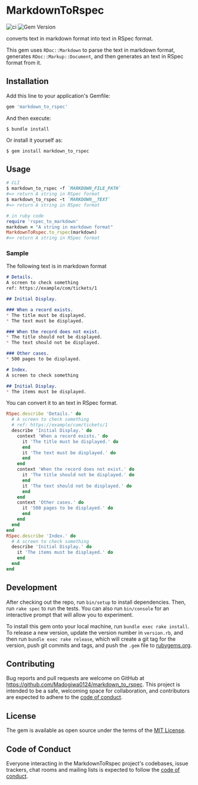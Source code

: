 # MarkdownToRspec

![ci](https://github.com/Madogiwa0124/markdown_to_rspec/workflows/ci/badge.svg)
![Gem Version](https://badge.fury.io/rb/markdown_to_rspec.svg)

converts text in markdown format into text in RSpec format.

This gem uses `RDoc::Markdown` to parse the text in markdown format, generates `RDoc::Markup::Document`, and then generates an text in RSpec format from it.

## Installation

Add this line to your application's Gemfile:

```ruby
gem 'markdown_to_rspec'
```

And then execute:

    $ bundle install

Or install it yourself as:

    $ gem install markdown_to_rspec

## Usage

``` ruby
# CLI
$ markdown_to_rspec -f `MARKDOWN_FILE_PATH`
#=> return A string in RSpec format
$ markdown_to_rspec -t `MARKDOWN__TEXT`
#=> return A string in RSpec format

# in ruby code
require 'rspec_to_markdown'
markdown = "A string in markdown format"
MarkdownToRspec.to_rspec(markdown)
#=> return A string in RSpec format
```

### Sample

The following text is in markdown format

``` markdown
# Details.
A screen to check something
ref: https://example/com/tickets/1

## Initial Display.

### When a record exists.
* The title must be displayed.
* The text must be displayed.

### When the record does not exist.
* The title should not be displayed.
* The text should not be displayed.

### Other cases.
* 500 pages to be displayed.

# Index.
A screen to check something

## Initial Display.
* The items must be displayed.
```

You can convert it to an text in RSpec format.

``` ruby
RSpec.describe 'Details.' do
  # A screen to check something
  # ref: https://example/com/tickets/1
  describe 'Initial Display.' do
    context 'When a record exists.' do
      it 'The title must be displayed.' do
      end
      it 'The text must be displayed.' do
      end
    end
    context 'When the record does not exist.' do
      it 'The title should not be displayed.' do
      end
      it 'The text should not be displayed.' do
      end
    end
    context 'Other cases.' do
      it '500 pages to be displayed.' do
      end
    end
  end
end
RSpec.describe 'Index.' do
  # A screen to check something
  describe 'Initial Display.' do
    it 'The items must be displayed.' do
    end
  end
end
```

## Development

After checking out the repo, run `bin/setup` to install dependencies. Then, run `rake spec` to run the tests. You can also run `bin/console` for an interactive prompt that will allow you to experiment.

To install this gem onto your local machine, run `bundle exec rake install`. To release a new version, update the version number in `version.rb`, and then run `bundle exec rake release`, which will create a git tag for the version, push git commits and tags, and push the `.gem` file to [rubygems.org](https://rubygems.org).

## Contributing

Bug reports and pull requests are welcome on GitHub at https://github.com/Madogiwa0124/markdown_to_rspec. This project is intended to be a safe, welcoming space for collaboration, and contributors are expected to adhere to the [code of conduct](https://github.com/Madogiwa0124/markdown_to_rspec/blob/master/CODE_OF_CONDUCT.md).


## License

The gem is available as open source under the terms of the [MIT License](https://opensource.org/licenses/MIT).

## Code of Conduct

Everyone interacting in the MarkdownToRspec project's codebases, issue trackers, chat rooms and mailing lists is expected to follow the [code of conduct](https://github.com/Madogiwa0124/markdown_to_rspec/blob/master/CODE_OF_CONDUCT.md).
